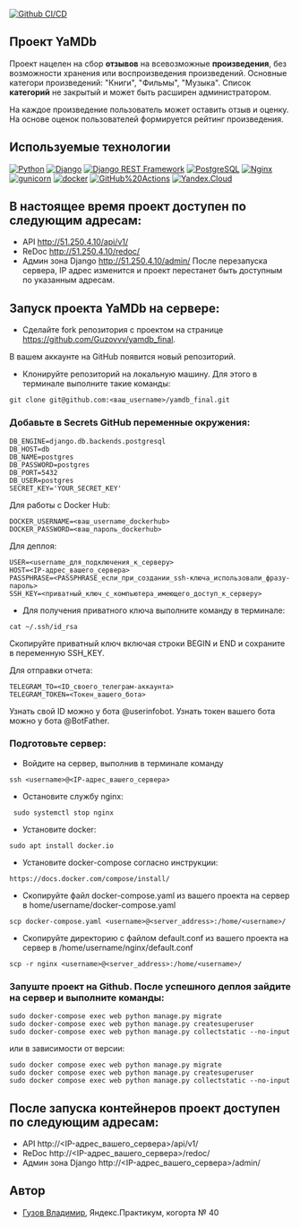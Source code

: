 [![Github CI/CD](https://github.com/guzovvv/yamdb_final/actions/workflows/yamdb_workflow.yml/badge.svg)](https://github.com/guzovvv/yamdb_final/actions/workflows/yamdb_workflow.yml)

## Проект YaMDb

Проект нацелен на сбор **отзывов** на всевозможные **произведения**, без возможности хранения или воспроизведения произведений. 
Основные категори произведений: "Книги", "Фильмы", "Музыка".
Список **категорий** не закрытый и может быть расширен администратором.

На каждое произведение пользователь может оставить отзыв и оценку.
На основе оценок пользователей формируется рейтинг произведения.


## Используемые технологии

[![Python](https://img.shields.io/badge/-Python-464646?style=flat-square&logo=Python)](https://www.python.org/)
[![Django](https://img.shields.io/badge/-Django-464646?style=flat-square&logo=Django)](https://www.djangoproject.com/)
[![Django REST Framework](https://img.shields.io/badge/-Django%20REST%20Framework-464646?style=flat-square&logo=Django%20REST%20Framework)](https://www.django-rest-framework.org/)
[![PostgreSQL](https://img.shields.io/badge/-PostgreSQL-464646?style=flat-square&logo=PostgreSQL)](https://www.postgresql.org/)
[![Nginx](https://img.shields.io/badge/-NGINX-464646?style=flat-square&logo=NGINX)](https://nginx.org/ru/)
[![gunicorn](https://img.shields.io/badge/-gunicorn-464646?style=flat-square&logo=gunicorn)](https://gunicorn.org/)
[![docker](https://img.shields.io/badge/-Docker-464646?style=flat-square&logo=docker)](https://www.docker.com/)
[![GitHub%20Actions](https://img.shields.io/badge/-GitHub%20Actions-464646?style=flat-square&logo=GitHub%20actions)](https://github.com/features/actions)
[![Yandex.Cloud](https://img.shields.io/badge/-Yandex.Cloud-464646?style=flat-square&logo=Yandex.Cloud)](https://cloud.yandex.ru/)

## В настоящее время проект доступен по следующим адресам:
- API http://51.250.4.10/api/v1/
- ReDoc http://51.250.4.10/redoc/
- Админ зона Django http://51.250.4.10/admin/
После перезапуска сервера, IP адрес изменится и проект перестанет быть доступным по указанным адресам.

## Запуск проекта YaMDb на сервере: 

- Сделайте fork репозитория с проектом на странице https://github.com/Guzovvv/yamdb_final.

В вашем аккаунте на GitHub появится новый репозиторий.
- Клонируйте репозиторий на локальную машину. Для этого в терминале выполните такие команды:
``` 
git clone git@github.com:<ваш_username>/yamdb_final.git
``` 

### Добавьте в Secrets GitHub переменные окружения: 
```
DB_ENGINE=django.db.backends.postgresql
DB_HOST=db
DB_NAME=postgres
DB_PASSWORD=postgres
DB_PORT=5432
DB_USER=postgres
SECRET_KEY='YOUR_SECRET_KEY'
```
Для работы с  Docker Hub:
```
DOCKER_USERNAME=<ваш_username_dockerhub>
DOCKER_PASSWORD=<ваш_пароль_dockerhub>
```
Для деплоя:
```
USER=<username_для_подключения_к_серверу>
HOST=<IP-адрес_вашего_сервера>
PASSPHRASE=<PASSPHRASE_если_при_создании_ssh-ключа_использовали_фразу-пароль>
SSH_KEY=<приватный_ключ_с_компьютера_имеющего_доступ_к_серверу>
```
- Для получения приватного ключа выполните команду в терминале:
```
cat ~/.ssh/id_rsa
```
Скопируйте приватный ключ включая строки BEGIN и END и сохраните в переменную SSH_KEY.

Для отправки отчета:
```
TELEGRAM_TO=<ID_своего_телеграм-аккаунта>
TELEGRAM_TOKEN=<Токен_вашего_бота>
```
Узнать свой ID можно у бота @userinfobot.
Узнать токен вашего бота можно у бота @BotFather.

### Подготовьте сервер:
- Войдите на сервер, выполнив в терминале команду
```
ssh <username>@<IP-адрес_вашего_сервера>
```
- Остановите службу nginx:
```
 sudo systemctl stop nginx
 ```
- Установите docker:
```
sudo apt install docker.io
```
- Установите docker-compose согласно инструкции:
```
https://docs.docker.com/compose/install/
```
- Скопируйте файл docker-compose.yaml из вашего проекта на сервер в home/username/docker-compose.yaml
```
scp docker-compose.yaml <username>@<server_address>:/home/<username>/
```
- Скопируйте директорию с файлом default.conf из вашего проекта на сервер в /home/username/nginx/default.conf 
```
scp -r nginx <username>@<server_address>:/home/<username>/
```

### Запуште проект на Github. После успешного деплоя зайдите на сервер и выполните команды:

```
sudo docker-compose exec web python manage.py migrate
sudo docker-compose exec web python manage.py createsuperuser
sudo docker-compose exec web python manage.py collectstatic --no-input
```
или в зависимости от версии:
```
sudo docker compose exec web python manage.py migrate
sudo docker compose exec web python manage.py createsuperuser
sudo docker compose exec web python manage.py collectstatic --no-input
```

## После запуска контейнеров проект доступен по следующим адресам:
- API http://<IP-адрес_вашего_сервера>/api/v1/
- ReDoc http://<IP-адрес_вашего_сервера>/redoc/
- Админ зона Django http://<IP-адрес_вашего_сервера>/admin/


**Автор**
----------

* [Гузов Владимир](https://github.com/guzovvv), Яндекс.Практикум, когорта № 40